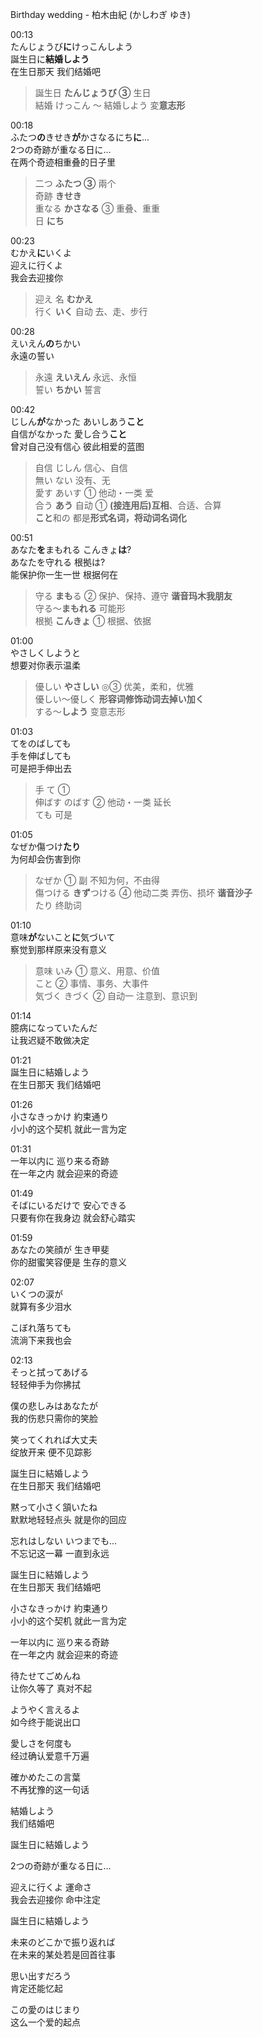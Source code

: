 
Birthday wedding - 柏木由紀 (かしわぎ ゆき)


00:13    
たんじょうび**に**けっこんしよう  
誕生日に**結婚しよう**   
在生日那天 我们结婚吧  
> 誕生日  **たんじょうび ③**  生日  
結婚  けっこん  〜 結婚しよう 変**意志形**  

00:18  
ふたつ**の**きせき**が**かさなるにち**に**...  
2つの奇跡が重なる日に…  
在两个奇迹相重叠的日子里  
> 二つ  **ふたつ ③**  兩个  
奇跡  **きせき**  
重なる  **かさなる** ③  重叠、重重  
日 **にち**    

00:23  
むかえ**に**いくよ   
迎えに行くよ  
我会去迎接你  
> 迎え 名 **むかえ**  
行く  **いく** 自动  去、走、步行  

00:28  
えいえん**の**ちかい  
永遠の誓い  
> 永遠 **えいえん**  永远、永恒  
誓い  **ちかい**  誓言  

00:42  
じしん**が**なかった あいしあう**こと**  
自信がなかった 愛し合う**こと**  
曾对自己没有信心 彼此相爱的蓝图  
> 自信  じしん  信心、自信  
無い  ない  没有、无  
愛す  あいす ①  他动・一类  爱  
合う  **あう** 自动  ①  **(接连用后)互相**、合适、合算  
**こと**和の 都是**形式名词，将动词名词化**  

00:51  
あなた**を**まもれる こんきょ**は**?  
あなたを守れる 根拠は?  
能保护你一生一世 根据何在
> 守る  **まも**る ②  保护、保持、遵守  **谐音玛木我朋友**  
守る〜**まもれる**  可能形  
根拠  **こんきょ** ①  根据、依据  

01:00  
やさしくしようと  
想要对你表示温柔  
> 優しい  **やさしい** ◎③  优美，柔和，优雅  
優しい〜優しく  **形容词修饰动词去掉い加く**  
する〜**しよう**  变意志形  

01:03  
てをのばしても  
手を伸ばしても  
可是把手伸出去  
> 手  て ①    
伸ばす  のばす ②  他动・一类  延长    
ても  可是  

01:05  
なぜか傷つけ**たり**  
为何却会伤害到你  
> なぜか ①  副  不知为何，不由得  
傷つける  **きず**つける ④  他动二类  弄伤、损坏  **谐音沙子**  
たり 终助词  


01:10  
意味**が**ないこと**に**気づいて  
察觉到那样原来没有意义  
> 意味 いみ ①  意义、用意、价值  
こと ②  事情、事务、大事件   
気づく  きづく ②  自动一  注意到、意识到  


01:14  
臆病になっていたんだ  
让我迟疑不敢做决定  

01:21  
誕生日に結婚しよう  
在生日那天 我们结婚吧  

01:26  
小さなきっかけ 約束通り  
小小的这个契机 就此一言为定  

01:31  
一年以内に 巡り来る奇跡  
在一年之内 就会迎来的奇迹  

01:49  
そばにいるだけで 安心できる  
只要有你在我身边 就会舒心踏实  

01:59  
あなたの笑顔が 生き甲斐  
你的甜蜜笑容便是 生存的意义  

02:07  
いくつの涙が  
就算有多少泪水  

こぼれ落ちても  
流淌下来我也会  

02:13  
そっと拭ってあげる  
轻轻伸手为你拂拭  



僕の悲しみはあなたが  
我的伤悲只需你的笑脸  

笑ってくれれば大丈夫  
绽放开来 便不见踪影  

誕生日に結婚しよう  
在生日那天 我们结婚吧  

黙って小さく頷いたね  
默默地轻轻点头 就是你的回应  

忘れはしない いつまでも…  
不忘记这一幕 一直到永远  

誕生日に結婚しよう  
在生日那天 我们结婚吧  

小さなきっかけ 約束通り  
小小的这个契机 就此一言为定  

一年以内に 巡り来る奇跡  
在一年之内 就会迎来的奇迹  

待たせてごめんね  
让你久等了 真对不起  

ようやく言えるよ  
如今终于能说出口  

愛しさを何度も  
经过确认爱意千万遍  

確かめたこの言葉  
不再犹豫的这一句话  

結婚しよう  
我们结婚吧

誕生日に結婚しよう  

2つの奇跡が重なる日に…

迎えに行くよ 運命さ  
我会去迎接你 命中注定  


誕生日に結婚しよう  


未来のどこかで振り返れば  
在未来的某处若是回首往事  

思い出すだろう  
肯定还能忆起  

この愛のはじまり  
这么一个爱的起点  
